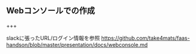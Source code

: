 ## Webコンソールでの作成

+++

slackに張ったURL/ログイン情報を参照
https://github.com/take4mats/faas-handson/blob/master/presentation/docs/webconsole.md
